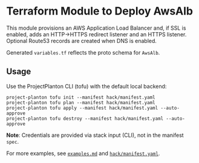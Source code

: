 # Terraform Module to Deploy AwsAlb

This module provisions an AWS Application Load Balancer and, if SSL is enabled,
adds an HTTP->HTTPS redirect listener and an HTTPS listener. Optional Route53
records are created when DNS is enabled.

Generated `variables.tf` reflects the proto schema for `AwsAlb`.

## Usage

Use the ProjectPlanton CLI (tofu) with the default local backend:

```shell
project-planton tofu init --manifest hack/manifest.yaml
project-planton tofu plan --manifest hack/manifest.yaml
project-planton tofu apply --manifest hack/manifest.yaml --auto-approve
project-planton tofu destroy --manifest hack/manifest.yaml --auto-approve
```

**Note**: Credentials are provided via stack input (CLI), not in the manifest `spec`.

For more examples, see [`examples.md`](./examples.md) and [`hack/manifest.yaml`](../hack/manifest.yaml).



